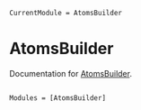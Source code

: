 ```@meta
CurrentModule = AtomsBuilder
```

# AtomsBuilder

Documentation for [AtomsBuilder](https://github.com/JuliaMolSim/AtomsBuilder.jl).

```@index
```

```@autodocs
Modules = [AtomsBuilder]
```
